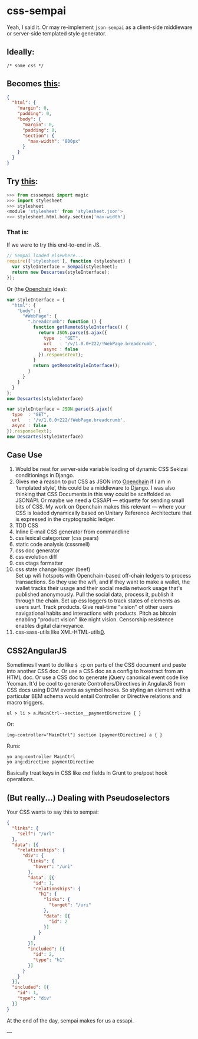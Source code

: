# css-sempai

Yeah, I said it. Or may re-implement `json-sempai` as a client-side middleware or server-side templated style generator.

## Ideally:

    /* some css */

## Becomes [this][0]:

```json
{
  "html": {
    "margin": 0,
    "padding": 0,
    "body": {
      "margin": 0,
      "padding": 0,
      "section": {
        "max-width": "800px"
      }
    }
  }
}
```

## Try [this][1]:

```python
>>> from csssempai import magic
>>> import stylesheet
>>> stylesheet
<module 'stylesheet' from 'stylesheet.json'>
>>> stylesheet.html.body.section['max-width']
```

### That is:

If we were to try this end-to-end in JS.

```javascript
// Sempai loaded elsewhere...
require(['stylesheet'], function (stylesheet) {
  var styleInterface = Sempai(stylesheet);
  return new Descartes(styleInterface);
});
```

Or (the [Openchain][3] idea):

```javascript
var styleInterface = {
  "html": {
    "body": {
      "#WebPage": {
        ".breadcrumb": function () {
          function getRemoteStyleInterface() {
            return JSON.parse($.ajax({
              type  : "GET",
              url   : '/v/1.0.0+222/!WebPage.breadcrumb',
              async : false
            }).responseText);
          }
          return getRemoteStyleInterface();
        }
      }
    }
  }
};
new Descartes(styleInterface)
```

```javascript
var styleInterface = JSON.parse($.ajax({
  type  : "GET",
  url   : '/v/1.0.0+222/!WebPage.breadcrumb',
  async : false
}).responseText);
new Descartes(styleInterface)
```

## Case Use

1. Would be neat for server-side variable loading of dynamic CSS Sekizai conditionings in Django.
2. Gives me a reason to put CSS as JSON into [Openchain][3] if I am in ‘templated style’, this could be a middleware to Django. 
   I was also thinking that CSS Documents in this way could be scaffolded as JSONAPI. Or maybe we need a CSSAPI — etiquette for sending small bits of CSS. My work on Openchain makes this relevant — where your CSS is loaded dynamically based on Unitary Reference Architecture that is expressed in the cryptographic ledger.
3. TDD CSS
4. Inline E-mail CSS generator from commandline
5. css lexical categorizer (css pears)
6. static code analysis (csssmell)
7. css doc generator
8. css evolution diff
9. css ctags formatter
10. css state change logger (beef)  
    Set up wifi hotspots with Openchain-based off-chain ledgers to process transactions. So they use the wifi, and if they want to make a wallet, the wallet tracks their usage and their social media network usage that's published anonymously. Pull the social data, process it, publish it through the chain. Set up css loggers to track states of elements as users surf. Track products. Give real-time "vision" of other users navigational habits and interactions with products. Pitch as bitcoin enabling "product vision" like night vision. Censorship resistence enables digital clairvoyance.
11. css-sass-utils like XML-HTML-utils[0].

## CSS2AngularJS

Sometimes I want to do like `$ cp` on parts of the CSS document and paste into another CSS doc. Or use a CSS doc as a config to hxextract from an HTML doc. Or use a CSS doc to generate jQuery canonical event code like Yeoman. It'd be cool to generate Controllers/Directives in AngularJS from CSS docs using DOM events as symbol hooks. So styling an element with a particular BEM schema would entail Controller or Directive relations and macro triggers. 

    ul > li > a.MainCtrl--section__paymentDirective { }

Or:

    [ng-controller="MainCtrl"] section [paymentDirective] a { }

Runs:

    yo ang:controller MainCtrl
    yo ang:directive paymentDirective

Basically treat keys in CSS like `cmd` fields in Grunt to pre/post hook operations.

## (But really...) Dealing with Pseudoselectors

Your CSS wants to say this to sempai:

```json
{
  "links": {
    "self": "/url"
  },
  "data": [{
    "relationships": {
      "div": {
        "links": {
          "hover": "/uri"
        },
        "data": [{
          "id": 1,
          "relationships": {
            "h1": {
              "links": {
                "target": "/uri"
              },
              "data": [{
                "id": 2
              }]
            }
          }
        }],
        "included": [{
          "id": 2,
          "type": "h1"
        }]
      }
    }
  }],
  "included": [{
    "id": 1,
    "type": "div"
  }]
}
```

At the end of the day, sempai makes for us a cssapi.

—

[0]: https://descartes.io/
[1]: https://github.com/kragniz/json-sempai/
[3]: https://docs.openchain.org/en/latest/api/ledger.html#id3
[4]: http://www.w3.org/Tools/HTML-XML-utils/README
